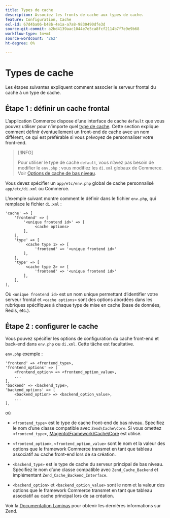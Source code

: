 ```yaml
---
title: Types de cache
description: Associez les fronts de cache aux types de cache.
feature: Configuration, Cache
exl-id: 67d4ba06-b48b-4e1a-a7a8-9830490dfe3d
source-git-commit: a2bd4139aac1044e7e5ca8fcf2114b7f7e9e9b68
workflow-type: tm+mt
source-wordcount: '262'
ht-degree: 0%

---
```


# Types de cache

Les étapes suivantes expliquent comment associer le serveur frontal du cache à un type de cache.

## Étape 1 : définir un cache frontal

L’application Commerce dispose d’une interface de cache `default` que vous pouvez utiliser pour n’importe quel [type de cache](../cli/manage-cache.md#clean-and-flush-cache-types). Cette section explique comment définir éventuellement un front-end de cache avec un nom différent, ce qui est préférable si vous prévoyez de personnaliser votre front-end.

>[!INFO]
>
>Pour utiliser le type de cache `default`, vous n’avez pas besoin de modifier le `env.php` ; vous modifiez les `di.xml` globaux de Commerce. Voir [Options de cache de bas niveau](cache-options.md).

Vous devez spécifier un `app/etc/env.php` global de cache personnalisé `app/etc/di.xml` ou Commerce.

L’exemple suivant montre comment le définir dans le fichier `env.php`, qui remplace le fichier `di.xml` :

```php?start_inline=1
'cache' => [
    'frontend' => [
        '<unique frontend id>' => [
             <cache options>
        ],
    ],
    'type' => [
         <cache type 1> => [
             'frontend' => '<unique frontend id>'
        ],
    ],
    'type' => [
         <cache type 2> => [
             'frontend' => '<unique frontend id>'
        ],
    ],
],
```

Où `<unique frontend id>` est un nom unique permettant d’identifier votre serveur frontal et `<cache options>` sont des options abordées dans les rubriques spécifiques à chaque type de mise en cache (base de données, Redis, etc.).

## Étape 2 : configurer le cache

Vous pouvez spécifier les options de configuration du cache front-end et back-end dans `env.php` ou `di.xml`. Cette tâche est facultative.

`env.php` exemple :

```php?start_inline=1
'frontend' => <frontend_type>,
'frontend_options' => [
    <frontend_option> => <frontend_option_value>,
    ...
],
'backend' => <backend_type>,
'backend_options' => [
    <backend_option> => <backend_option_value>,
    ...
],
```

où

- `<frontend_type>` est le type de cache front-end de bas niveau. Spécifiez le nom d’une classe compatible avec `Zend\Cache\Core`.
Si vous omettez `<frontend_type>`, [Magento\Framework\Cache\Core](https://github.com/magento/magento2/blob/2.4/lib/internal/Magento/Framework/Cache/Core.php) est utilisé.

- `<frontend_option>`, `<frontend_option_value>` sont le nom et la valeur des options que le framework Commerce transmet en tant que tableau associatif au cache front-end lors de sa création.
- `<backend_type>` est le type de cache du serveur principal de bas niveau. Spécifiez le nom d’une classe compatible avec `Zend_Cache_Backend` et implémentant `Zend_Cache_Backend_Interface`.
- `<backend_option>` et `<backend_option_value>` sont le nom et la valeur des options que le framework Commerce transmet en tant que tableau associatif au cache principal lors de sa création.

Voir la [Documentation Laminas](https://docs.laminas.dev/) pour obtenir les dernières informations sur Zend.

